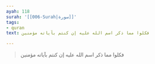 ```yaml
---
ayah: 118
surah: '[[006-Surah|سورة]]'
tags:
- quran
text: فكلوا مما ذكر اسم الله عليه إن كنتم بآياته مؤمنين

---
```

> فكلوا مما ذكر اسم الله عليه إن كنتم بآياته مؤمنين
